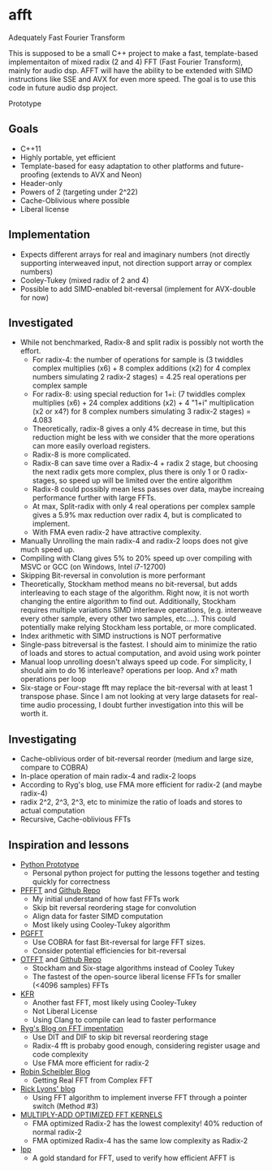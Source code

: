 # afft
Adequately Fast Fourier Transform

This is supposed to be a small C++ project to make a fast, template-based implementaiton of mixed radix (2 and 4) FFT (Fast Fourier Transform), mainly for audio dsp. AFFT will have the ability to be extended with SIMD instructions like SSE and AVX for even more speed.  The goal is to use this code in future audio dsp project. 

Prototype

## Goals
- C++11
- Highly portable, yet efficient
- Template-based for easy adaptation to other platforms and future-proofing (extends to AVX and Neon)
- Header-only
- Powers of 2 (targeting under 2^22)
- Cache-Oblivious where possible
- Liberal license

## Implementation
- Expects different arrays for real and imaginary numbers (not directly supporting interweaved input, not direction support array or complex numbers)
- Cooley-Tukey (mixed radix of 2 and 4)
- Possible to add SIMD-enabled bit-reversal (implement for AVX-double for now)
  
## Investigated
- While not benchmarked, Radix-8 and split radix is possibly not worth the effort.
  - For radix-4: the number of operations for sample is (3 twiddles complex multiplies (x6) + 8 complex additions (x2) for 4 complex numbers simulating 2 radix-2 stages) = 4.25 real operations per complex sample
  - For radix-8: using special reduction for 1+i: (7 twiddles complex multiplies (x6) + 24 complex additions (x2) + 4 "1+i" multiplication (x2 or x4?) for 8 complex numbers simulating 3 radix-2 stages) =  4.083
  - Theoretically, radix-8 gives a only 4% decrease in time, but this reduction might be less with we consider that the more operations can more easily overload registers.
  - Radix-8 is more complicated.
  - Radix-8 can save time over a Radix-4 + radix 2 stage, but choosing the next radix gets more complex, plus there is only 1 or 0 radix-stages, so speed up will be limited over the entire algorithm
  - Radix-8 could possibly mean less passes over data, maybe increaing performance further with large FFTs.
  - At max, Split-radix with only 4 real operations per complex sample gives a 5.9% max reduction over radix 4, but is complicated to implement.
  - With FMA even radix-2 have attractive complexity.
- Manually Unrolling the main radix-4 and radix-2 loops does not give much speed up.
- Compiling with Clang gives 5% to 20% speed up over compiling with MSVC or GCC (on Windows, Intel i7-12700)
- Skipping Bit-reversal in convolution is more performant
- Theoretically, Stockham method means no bit-reversal, but adds interleaving to each stage of the algorithm. Right now, it is not worth changing the entire algorithm to find out. Additionally, Stockham requires multiple variations SIMD interleave operations, (e.g. interweave every other sample, every other two samples, etc....). This could potentially make relying  Stockham less portable, or more complicated.
-  Index arithmetic with SIMD instructions is NOT performative
-  Single-pass bitreversal is the fastest. I should aim to minimize the ratio of loads and stores to actual computation, and avoid using work pointer
-  Manual loop unrolling doesn't always speed up code. For simplicity, I should aim to do 16 interleave? operations per loop. And x? math operations per loop
-  Six-stage or Four-stage fft may replace the bit-reversal with at least 1 transpose phase. Since I am not looking at very large datasets for real-time audio processing, I doubt further investigation into this will be worth it.
  
## Investigating
- Cache-oblivious order of bit-reversal reorder (medium and large size, compare to COBRA)
- In-place operation of main radix-4 and radix-2 loops
- According to Ryg's blog, use FMA more efficient for radix-2 (and maybe radix-4)
- radix 2^2, 2^3, 2^3, etc to minimize the ratio of loads and stores to actual computation
- Recursive, Cache-oblivious FFTs

## Inspiration and lessons
- [Python Prototype](https://github.com/goldenrockefeller/fft-prototype)
  - Personal python project for putting the lessons together and testing quickly for correctness
- [PFFFT](https://bitbucket.org/jpommier/pffft/src/master/) and [Github Repo](https://github.com/marton78/pffft)
  - My initial understand of how fast FFTs work
  - Skip bit reversal reordering stage for convolution
  - Align data for faster SIMD computation
  - Most likely using Cooley-Tukey algorithm
- [PGFFT](https://www.shoup.net/PGFFT/)
  - Use COBRA for fast Bit-reversal for large FFT sizes.
  - Consider potential efficiencies for bit-reversal
- [OTFFT](http://wwwa.pikara.ne.jp/okojisan/otfft-en/index.html) and [Github Repo](https://github.com/DEWETRON/otfft)
  - Stockham and Six-stage algorithms instead of Cooley Tukey
  - The fastest of the open-source liberal license FFTs for smaller (<4096 samples) FFTs
- [KFR](https://github.com/kfrlib/fft)
  - Another fast FFT, most likely using Cooley-Tukey
  - Not Liberal License
  - Using Clang to compile can lead to faster performance
- [Ryg's Blog on FFT impentation](https://fgiesen.wordpress.com/2023/03/19/notes-on-ffts-for-implementers/)
  - Use DIT and DIF to skip bit reversal reordering stage
  - Radix-4 fft is probaby good enough, considering register usage and code complexity
  - Use FMA more efficient for radix-2
- [Robin Scheibler Blog](http://www.robinscheibler.org/2013/02/13/real-fft.html)
  - Getting Real FFT from Complex FFT
- [Rick Lyons' blog](https://www.dsprelated.com/showarticle/800.php)
  - Using FFT algorithm to implement inverse FFT through a pointer switch (Method #3)
- [MULTIPLY-ADD OPTIMIZED FFT KERNELS](https://www.auer.net/mao.pdf)
  - FMA optimized Radix-2  has the lowest complexity! 40% reduction of normal radix-2
  - FMA optimized Radix-4 has the same low complexity as Radix-2
- [Ipp](https://www.intel.com/content/www/us/en/developer/articles/training/how-to-use-intel-ipp-s-1d-fourier-transform-functions.html)
  - A gold standard for FFT, used to verify how efficient AFFT is 


